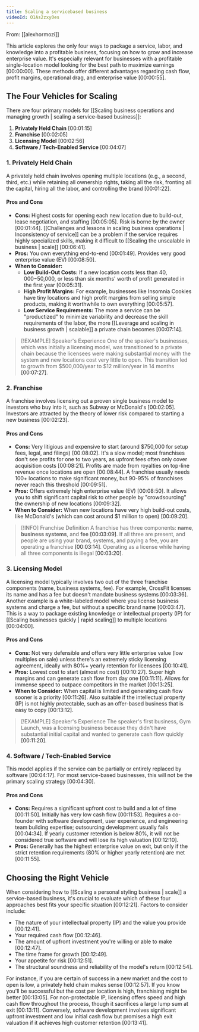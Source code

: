 ```yaml
---
title: Scaling a servicebased business
videoId: O1As2zxy0es
---
```


From: [[alexhormozi]] <br/> 

This article explores the only four ways to package a service, labor, and knowledge into a profitable business, focusing on how to grow and increase enterprise value. It's especially relevant for businesses with a profitable single-location model looking for the best path to maximize earnings <a class="yt-timestamp" data-t="00:00:00">[00:00:00]</a>. These methods offer different advantages regarding cash flow, profit margins, operational drag, and enterprise value <a class="yt-timestamp" data-t="00:00:55">[00:00:55]</a>.

## The Four Vehicles for Scaling

There are four primary models for [[Scaling business operations and managing growth | scaling a service-based business]]:

1.  **Privately Held Chain** <a class="yt-timestamp" data-t="00:01:15">[00:01:15]</a>
2.  **Franchise** <a class="yt-timestamp" data-t="00:02:05">[00:02:05]</a>
3.  **Licensing Model** <a class="yt-timestamp" data-t="00:02:56">[00:02:56]</a>
4.  **Software / Tech-Enabled Service** <a class="yt-timestamp" data-t="00:04:07">[00:04:07]</a>

### 1. Privately Held Chain

A privately held chain involves opening multiple locations (e.g., a second, third, etc.) while retaining all ownership rights, taking all the risk, fronting all the capital, hiring all the labor, and controlling the brand <a class="yt-timestamp" data-t="00:01:22">[00:01:22]</a>.

#### Pros and Cons

*   **Cons:** Highest costs for opening each new location due to build-out, lease negotiation, and staffing <a class="yt-timestamp" data-t="00:05:05">[00:05:05]</a>. Risk is borne by the owner <a class="yt-timestamp" data-t="00:01:44">[00:01:44]</a>. [[Challenges and lessons in scaling business operations | Inconsistency of service]] can be a problem if the service requires highly specialized skills, making it difficult to [[Scaling the unscalable in business | scale]] <a class="yt-timestamp" data-t="00:06:41">[00:06:41]</a>.
*   **Pros:** You own everything end-to-end <a class="yt-timestamp" data-t="00:01:49">[00:01:49]</a>. Provides very good enterprise value (EV) <a class="yt-timestamp" data-t="00:08:50">[00:08:50]</a>.
*   **When to Consider:**
    *   **Low Build-Out Costs:** If a new location costs less than $40,000-$50,000, or less than six months' worth of profit generated in the first year <a class="yt-timestamp" data-t="00:05:31">[00:05:31]</a>.
    *   **High Profit Margins:** For example, businesses like Insomnia Cookies have tiny locations and high profit margins from selling simple products, making it worthwhile to own everything <a class="yt-timestamp" data-t="00:05:57">[00:05:57]</a>.
    *   **Low Service Requirements:** The more a service can be "productized" to minimize variability and decrease the skill requirements of the labor, the more [[Leverage and scaling in business growth | scalable]] a private chain becomes <a class="yt-timestamp" data-t="00:07:14">[00:07:14]</a>.

> [!EXAMPLE] Speaker's Experience
> One of the speaker's businesses, which was initially a licensing model, was transitioned to a private chain because the licensees were making substantial money with the system and new locations cost very little to open. This transition led to growth from $500,000/year to $12 million/year in 14 months <a class="yt-timestamp" data-t="00:07:27">[00:07:27]</a>.

### 2. Franchise

A franchise involves licensing out a proven single business model to investors who buy into it, such as Subway or McDonald's <a class="yt-timestamp" data-t="00:02:05">[00:02:05]</a>. Investors are attracted by the theory of lower risk compared to starting a new business <a class="yt-timestamp" data-t="00:02:23">[00:02:23]</a>.

#### Pros and Cons

*   **Cons:** Very litigious and expensive to start (around $750,000 for setup fees, legal, and filings) <a class="yt-timestamp" data-t="00:08:02">[00:08:02]</a>. It's a slow model; most franchises don't see profits for one to two years, as upfront fees often only cover acquisition costs <a class="yt-timestamp" data-t="00:08:21">[00:08:21]</a>. Profits are made from royalties on top-line revenue once locations are open <a class="yt-timestamp" data-t="00:08:44">[00:08:44]</a>. A franchise usually needs 100+ locations to make significant money, but 90-95% of franchises never reach this threshold <a class="yt-timestamp" data-t="00:09:51">[00:09:51]</a>.
*   **Pros:** Offers extremely high enterprise value (EV) <a class="yt-timestamp" data-t="00:08:50">[00:08:50]</a>. It allows you to shift significant capital risk to other people by "crowdsourcing" the ownership of new locations <a class="yt-timestamp" data-t="00:09:32">[00:09:32]</a>.
*   **When to Consider:** When new locations have very high build-out costs, like McDonald's (which can cost around $1 million to open) <a class="yt-timestamp" data-t="00:09:20">[00:09:20]</a>.

> [!INFO] Franchise Definition
> A franchise has three components: **name**, **business systems**, and **fee** <a class="yt-timestamp" data-t="00:03:09">[00:03:09]</a>. If all three are present, and people are using your brand, systems, and paying a fee, you are operating a franchise <a class="yt-timestamp" data-t="00:03:14">[00:03:14]</a>. Operating as a license while having all three components is illegal <a class="yt-timestamp" data-t="00:03:20">[00:03:20]</a>.

### 3. Licensing Model

A licensing model typically involves two out of the three franchise components (name, business systems, fee). For example, CrossFit licenses its name and has a fee but doesn't mandate business systems <a class="yt-timestamp" data-t="00:03:36">[00:03:36]</a>. Another example is a white-labeled model where you license business systems and charge a fee, but without a specific brand name <a class="yt-timestamp" data-t="00:03:47">[00:03:47]</a>. This is a way to package existing knowledge or intellectual property (IP) for [[Scaling businesses quickly | rapid scaling]] to multiple locations <a class="yt-timestamp" data-t="00:04:00">[00:04:00]</a>.

#### Pros and Cons

*   **Cons:** Not very defensible and offers very little enterprise value (low multiples on sale) unless there's an extremely sticky licensing agreement, ideally with 80%+ yearly retention for licensees <a class="yt-timestamp" data-t="00:10:41">[00:10:41]</a>.
*   **Pros:** Lowest cost to start (almost no cost) <a class="yt-timestamp" data-t="00:10:27">[00:10:27]</a>. Super high margins and can generate cash flow from day one <a class="yt-timestamp" data-t="00:11:11">[00:11:11]</a>. Allows for immense speed to outpace competitors in the market <a class="yt-timestamp" data-t="00:13:25">[00:13:25]</a>.
*   **When to Consider:** When capital is limited and generating cash flow sooner is a priority <a class="yt-timestamp" data-t="00:11:26">[00:11:26]</a>. Also suitable if the intellectual property (IP) is not highly protectable, such as an offer-based business that is easy to copy <a class="yt-timestamp" data-t="00:13:12">[00:13:12]</a>.

> [!EXAMPLE] Speaker's Experience
> The speaker's first business, Gym Launch, was a licensing business because they didn't have substantial initial capital and wanted to generate cash flow quickly <a class="yt-timestamp" data-t="00:11:20">[00:11:20]</a>.

### 4. Software / Tech-Enabled Service

This model applies if the service can be partially or entirely replaced by software <a class="yt-timestamp" data-t="00:04:17">[00:04:17]</a>. For most service-based businesses, this will not be the primary scaling strategy <a class="yt-timestamp" data-t="00:04:30">[00:04:30]</a>.

#### Pros and Cons

*   **Cons:** Requires a significant upfront cost to build and a lot of time <a class="yt-timestamp" data-t="00:11:50">[00:11:50]</a>. Initially has very low cash flow <a class="yt-timestamp" data-t="00:11:53">[00:11:53]</a>. Requires a co-founder with software development, user experience, and engineering team building expertise; outsourcing development usually fails <a class="yt-timestamp" data-t="00:04:34">[00:04:34]</a>. If yearly customer retention is below 80%, it will not be considered true software and will lose its high valuation <a class="yt-timestamp" data-t="00:12:10">[00:12:10]</a>.
*   **Pros:** Generally has the highest enterprise value on exit, but only if the strict retention requirements (80% or higher yearly retention) are met <a class="yt-timestamp" data-t="00:11:55">[00:11:55]</a>.

## Choosing the Right Vehicle

When considering how to [[Scaling a personal styling business | scale]] a service-based business, it's crucial to evaluate which of these four approaches best fits your specific situation <a class="yt-timestamp" data-t="00:12:21">[00:12:21]</a>. Factors to consider include:

*   The nature of your intellectual property (IP) and the value you provide <a class="yt-timestamp" data-t="00:12:41">[00:12:41]</a>.
*   Your required cash flow <a class="yt-timestamp" data-t="00:12:46">[00:12:46]</a>.
*   The amount of upfront investment you're willing or able to make <a class="yt-timestamp" data-t="00:12:47">[00:12:47]</a>.
*   The time frame for growth <a class="yt-timestamp" data-t="00:12:49">[00:12:49]</a>.
*   Your appetite for risk <a class="yt-timestamp" data-t="00:12:51">[00:12:51]</a>.
*   The structural soundness and reliability of the model's return <a class="yt-timestamp" data-t="00:12:54">[00:12:54]</a>.

For instance, if you are certain of success in a new market and the cost to open is low, a privately held chain makes sense <a class="yt-timestamp" data-t="00:12:57">[00:12:57]</a>. If you know you'll be successful but the cost per location is high, franchising might be better <a class="yt-timestamp" data-t="00:13:05">[00:13:05]</a>. For non-protectable IP, licensing offers speed and high cash flow throughout the process, though it sacrifices a large lump sum at exit <a class="yt-timestamp" data-t="00:13:11">[00:13:11]</a>. Conversely, software development involves significant upfront investment and low initial cash flow but promises a high exit valuation if it achieves high customer retention <a class="yt-timestamp" data-t="00:13:41">[00:13:41]</a>.